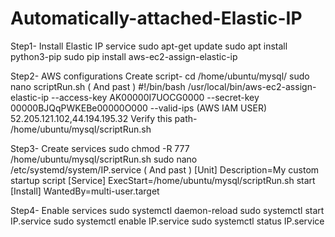 # Automatically-attached-Elastic-IP


Step1- Install Elastic IP service
sudo apt-get update
sudo apt install python3-pip
sudo pip install aws-ec2-assign-elastic-ip






Step2- AWS configurations
Create script-
  cd /home/ubuntu/mysql/
sudo nano scriptRun.sh
( And past )
#!/bin/bash
/usr/local/bin/aws-ec2-assign-elastic-ip --access-key AK00000I7UOCG0000 --secret-key 00000BJQqPWKEBe00000O000 --valid-ips (AWS IAM USER)
52.205.121.102,44.194.195.32
Verify this path-
/home/ubuntu/mysql/scriptRun.sh




Step3- Create services
sudo chmod -R 777 /home/ubuntu/mysql/scriptRun.sh
sudo nano /etc/systemd/system/IP.service
( And past )
[Unit]
Description=My custom startup script
[Service]
ExecStart=/home/ubuntu/mysql/scriptRun.sh start
[Install]
WantedBy=multi-user.target


Step4- Enable services
sudo systemctl daemon-reload
sudo systemctl start IP.service
sudo systemctl enable IP.service
sudo systemctl status IP.service
